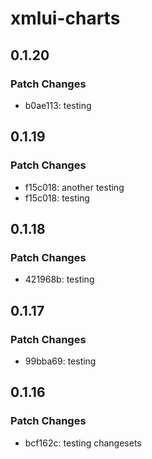 # xmlui-charts

## 0.1.20

### Patch Changes

- b0ae113: testing

## 0.1.19

### Patch Changes

- f15c018: another testing
- f15c018: testing

## 0.1.18

### Patch Changes

- 421968b: testing

## 0.1.17

### Patch Changes

- 99bba69: testing

## 0.1.16

### Patch Changes

- bcf162c: testing changesets
